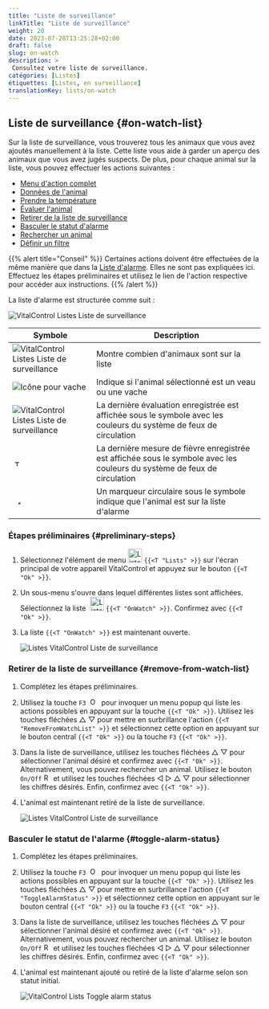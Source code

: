 ```yaml
---
title: "Liste de surveillance"
linkTitle: "Liste de surveillance"
weight: 20
date: 2023-07-28T13:25:28+02:00
draft: false
slug: on-watch
description: >
 Consultez votre liste de surveillance.
catégories: [Listes]
étiquettes: [Listes, en surveillance]
translationKey: lists/on-watch
---
```

## Liste de surveillance {#on-watch-list}

Sur la liste de surveillance, vous trouverez tous les animaux que vous avez ajoutés manuellement à la liste. Cette liste vous aide à garder un aperçu des animaux que vous avez jugés suspects. De plus, pour chaque animal sur la liste, vous pouvez effectuer les actions suivantes :

- [Menu d'action complet](../alarm/#full-action-menu)
- [Données de l'animal](../alarm/#animal-data)
- [Prendre la température](../alarm/#take-temperature)
- [Évaluer l'animal](../alarm/#rate-animal)
- [Retirer de la liste de surveillance](#remove-from-watch-list)
- [Basculer le statut d'alarme](#toggle-alarm-status)
- [Rechercher un animal](../alarm/#search-animal)
- [Définir un filtre](../alarm/#set-filter)

{{% alert title="Conseil" %}}
Certaines actions doivent être effectuées de la même manière que dans la [Liste d'alarme](../alarm). Elles ne sont pas expliquées ici. Effectuez les étapes préliminaires et utilisez le lien de l'action respective pour accéder aux instructions.
{{% /alert %}}

La liste d'alarme est structurée comme suit :

   ![VitalControl Listes Liste de surveillance](../images/onwatchstructure.png "Structure de la Liste de surveillance")

|Symbole   | Description
|---------|-----
| ![VitalControl Listes Liste de surveillance](../images/kopf.png "Compteur taille du troupeau") | Montre combien d'animaux sont sur la liste
| ![Icône pour vache](../images/kopf2.png "Tête de vache") | Indique si l'animal sélectionné est un veau ou une vache
| ![VitalControl Listes Liste de surveillance](../images/auge.png "Évaluation") | La dernière évaluation enregistrée est affichée sous le symbole avec les couleurs du système de feux de circulation
| &nbsp;<img src="/icons/actions/temperature.svg" width="12" align="bottom" alt="Température corporelle" title="Température corporelle" /> | La dernière mesure de fièvre enregistrée est affichée sous le symbole avec les couleurs du système de feux de circulation
| &nbsp;&nbsp;<img src="/icons/header/alarm.svg" width="8" align="bottom" alt="Afficher l'animal en alarme" title="Animal en alarme" /> | Un marqueur circulaire sous le symbole indique que l'animal est sur la liste d'alarme

### Étapes préliminaires {#preliminary-steps}

1. Sélectionnez l'élément de menu <img src="/icons/main/lists.svg" width="28" align="bottom" alt="Listes" /> `{{<T "Lists" >}}` sur l'écran principal de votre appareil VitalControl et appuyez sur le bouton `{{<T "Ok" >}}`.

2. Un sous-menu s'ouvre dans lequel différentes listes sont affichées. Sélectionnez la liste &nbsp;<img src="/icons/lists/onwatch.svg" width="28" align="bottom" alt="Liste 'Surveillance'" /> `{{<T "OnWatch" >}}`. Confirmez avec `{{<T "Ok" >}}`.

3. La liste `{{<T "OnWatch" >}}` est maintenant ouverte.

   ![Listes VitalControl Liste de surveillance](../images/firststeps2.png "Étapes préliminaires")

### Retirer de la liste de surveillance {#remove-from-watch-list}

1. Complétez les étapes préliminaires.

2. Utilisez la touche `F3` &nbsp;<img src="/icons/footer/open-popup.svg" width="15" align="bottom" alt="Ouvrir le menu popup" />&nbsp; pour invoquer un menu popup qui liste les actions possibles en appuyant sur la touche `{{<T "Ok" >}}`. Utilisez les touches fléchées △ ▽ pour mettre en surbrillance l'action `{{<T "RemoveFromWatchList" >}}` et sélectionnez cette option en appuyant sur le bouton central `{{<T "Ok" >}}` ou la touche `F3` `{{<T "Ok" >}}`.

3. Dans la liste de surveillance, utilisez les touches fléchées △ ▽ pour sélectionner l'animal désiré et confirmez avec `{{<T "Ok" >}}`. Alternativement, vous pouvez rechercher un animal. Utilisez le bouton `On/Off` <img src="/icons/footer/search.svg" width="15" align="bottom" alt="Recherche" /> et utilisez les touches fléchées ◁ ▷ △ ▽ pour sélectionner les chiffres désirés. Enfin, confirmez avec `{{<T "Ok" >}}`.

4. L'animal est maintenant retiré de la liste de surveillance.

   ![Listes VitalControl Liste de surveillance](../images/remove.png "Retirer de la liste de surveillance")

### Basculer le statut de l'alarme {#toggle-alarm-status}

1. Complétez les étapes préliminaires.

2. Utilisez la touche `F3` &nbsp;<img src="/icons/footer/open-popup.svg" width="15" align="bottom" alt="Ouvrir le menu popup" />&nbsp; pour invoquer un menu popup qui liste les actions possibles en appuyant sur la touche `{{<T "Ok" >}}`. Utilisez les touches fléchées △ ▽ pour mettre en surbrillance l'action `{{<T "ToggleAlarmStatus" >}}` et sélectionnez cette option en appuyant sur le bouton central `{{<T "Ok" >}}` ou la touche `F3` `{{<T "Ok" >}}`.

3. Dans la liste de surveillance, utilisez les touches fléchées △ ▽ pour sélectionner l'animal désiré et confirmez avec `{{<T "Ok" >}}`. Alternativement, vous pouvez rechercher un animal. Utilisez le bouton `On/Off` <img src="/icons/footer/search.svg" width="15" align="bottom" alt="Recherche" /> et utilisez les touches fléchées ◁ ▷ △ ▽ pour sélectionner les chiffres désirés. Enfin, confirmez avec `{{<T "Ok" >}}`.

4. L'animal est maintenant ajouté ou retiré de la liste d'alarme selon son statut initial.

   ![VitalControl Lists Toggle alarm status](../images/alarmstatus.png "Toggle alarm status")
